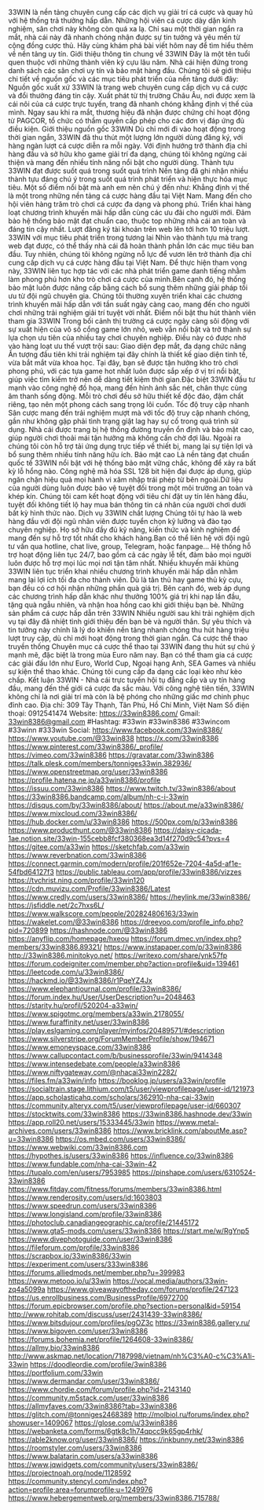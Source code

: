 33WIN là nền tảng chuyên cung cấp các dịch vụ giải trí cá cược và quay hũ với hệ thống trả thưởng hấp dẫn. Những hội viên cá cược dày dặn kinh nghiệm, sân chơi này không còn quá xa lạ. Chỉ sau một thời gian ngắn ra mắt, nhà cái này đã nhanh chóng nhận được sự tin tưởng và yêu mến từ cộng đồng cược thủ. Hãy cùng khám phá bài viết hôm nay để tìm hiểu thêm về nền tảng uy tín.
Giới thiệu thông tin chung về 33WIN
Đây là một tên tuổi quen thuộc với những thành viên kỳ cựu lâu năm. Nhà cái hiện đứng trong danh sách các sân chơi uy tín và bảo mật hàng đầu. Chúng tôi sẽ giới thiệu chi tiết về nguồn gốc và các mục tiêu phát triển của nền tảng dưới đây:
Nguồn gốc xuất xứ
33WIN là trang web chuyên cung cấp dịch vụ cá cược và đổi thưởng đáng tin cậy. Xuất phát từ thị trường Châu Âu, nơi được xem là cái nôi của cá cược trực tuyến, trang đã nhanh chóng khẳng định vị thế của mình. Ngay sau khi ra mắt, thương hiệu đã nhận được chứng chỉ hoạt động từ PAGCOR, tổ chức có thẩm quyền cấp phép cho các đơn vị đáp ứng đủ điều kiện.
Giới thiệu nguồn gốc 33WIN
Dù chỉ mới đi vào hoạt động trong thời gian ngắn, 33WIN đã thu thút một lượng lớn người dùng đăng ký, với hàng ngàn lượt cá cược diễn ra mỗi ngày. Với định hướng trở thành địa chỉ hàng đầu và sở hữu kho game giải trí đa dạng, chúng tôi không ngừng cải thiện và mang đến nhiều tính năng nổi bật cho người dùng.
Thành tựu 33WIN đạt được suốt quá trong suốt quá trình
Nền tảng đã ghi nhận nhiều thành tựu đáng chú ý trong suốt quá trình phát triển và hiện thực hóa mục tiêu. Một số điểm nổi bật mà anh em nên chú ý đến như:
Khẳng định vị thế là một trong những nền tảng cá cược hàng đầu tại Việt Nam.
Mang đến cho hội viên hàng trăm trò chơi cá cược đa dạng và phong phú.
Triển khai hàng loạt chương trình khuyến mãi hấp dẫn cùng các ưu đãi cho người mới.
Đảm bảo hệ thống bảo mật đạt chuẩn cao, thuộc top những nhà cái an toàn và đáng tin cậy nhất.
Lượt đăng ký tài khoản trên web lên tới hơn 10 triệu lượt.
33WIN với mục tiêu phát triển trong tương lai
Nhìn vào thành tựu mà trang web đạt được, có thể thấy nhà cái đã hoàn thành phần lớn các mục tiêu ban đầu. Tuy nhiên, chúng tôi không ngừng nỗ lực để vươn lên trở thành địa chỉ cung cấp dịch vụ cá cược hàng đầu tại Việt Nam. Để thực hiện tham vọng này, 33WIN liên tục hợp tác với các nhà phát triển game danh tiếng nhằm làm phong phú hơn kho trò chơi cá cược của mình.Bên cạnh đó, hệ thống bảo mật luôn được nâng cấp bằng cách bổ sung thêm những giải pháp tối ưu từ đội ngũ chuyên gia. Chúng tôi thường xuyên triển khai các chương trình khuyến mãi hấp dẫn với tần suất ngày càng cao, mang đến cho người chơi những trải nghiệm giải trí tuyệt vời nhất.
Điểm nổi bật thu hút thành viên tham gia 33WIN
Trong bối cảnh thị trường cá cược ngày càng sôi động với sự xuất hiện của vô số cổng game lớn nhỏ, web vẫn nổi bật và trở thành sự lựa chọn ưu tiên của nhiều tay chơi chuyên nghiệp. Điều này có được nhờ vào hàng loạt ưu thế vượt trội sau:
Giao diện đẹp mắt, đa dạng chức năng
Ấn tượng đầu tiên khi trải nghiệm tại đây chính là thiết kế giao diện tinh tế, vừa bắt mắt vừa khoa học. Tại đây, bạn sẽ được tận hưởng kho trò chơi phong phú, với các tựa game hot nhất luôn được sắp xếp ở vị trí nổi bật, giúp việc tìm kiếm trở nên dễ dàng tiết kiệm thời gian.Đặc biệt 33WIN đầu tư mạnh vào công nghệ đồ họa, mang đến hình ảnh sắc nét, chân thực cùng âm thanh sống động. Mỗi trò chơi đều sở hữu thiết kế độc đáo, đậm chất riêng, tạo nên một phong cách sang trọng lôi cuốn.
Tốc độ truy cập nhanh
Sân cược mang đến trải nghiệm mượt mà với tốc độ truy cập nhanh chóng, gần như không gặp phải tình trạng giật lag hay sự cố trong quá trình sử dụng. Nhà cái được trang bị hệ thống đường truyền ổn định và bảo mật cao, giúp người chơi thoải mái tận hưởng mà không cần chờ đợi lâu. Ngoài ra chúng tôi còn hỗ trợ tải ứng dụng trực tiếp về thiết bị, mang lại sự tiện lợi và bổ sung thêm nhiều tính năng hữu ích.
Bảo mật cao
Là nền tảng đạt chuẩn quốc tế 33WIN nổi bật với hệ thống bảo mật vững chắc, không để xảy ra bất kỳ lỗ hổng nào. Công nghệ mã hóa SSL 128 bit hiện đại được áp dụng, giúp ngăn chặn hiệu quả mọi hành vi xâm nhập trái phép từ bên ngoài.Dữ liệu của người dùng luôn được bảo vệ tuyệt đối trong một môi trường an toàn và khép kín. Chúng tôi cam kết hoạt động với tiêu chí đặt uy tín lên hàng đầu, tuyệt đối không tiết lộ hay mua bán thông tin cá nhân của người chơi dưới bất kỳ hình thức nào.
Dịch vụ 33WIN chất lượng
Chúng tôi tự hào là web hàng đầu với đội ngũ nhân viên được tuyển chọn kỹ lưỡng và đào tạo chuyên nghiệp. Họ sở hữu đầy đủ kỹ năng, kiến thức và kinh nghiệm để mang đến sự hỗ trợ tốt nhất cho khách hàng.Bạn có thể liên hệ với đội ngũ tư vấn qua hotline, chat live, group, Telegram, hoặc fanpage… Hệ thống hỗ trợ hoạt động liên tục 24/7, bao gồm cả các ngày lễ tết, đảm bảo mọi người luôn được hỗ trợ mọi lúc mọi nơi tận tâm nhất.
Nhiều khuyến mãi khủng
33WIN liên tục triển khai nhiều chương trình khuyến mãi hấp dẫn nhằm mang lại lợi ích tối đa cho thành viên. Dù là tân thủ hay game thủ kỳ cựu, bạn đều có cơ hội nhận những phần quà giá trị. Bên cạnh đó, web áp dụng các chương trình hấp dẫn khác như thưởng 100% giá trị khi nạp lần đầu, tặng quà ngẫu nhiên, và nhận hoa hồng cao khi giới thiệu bạn bè.
Những sản phẩm cá cược hấp dẫn trên 33WIN
Nhiều người sau khi trải nghiệm dịch vụ tại đây đã nhiệt tình giới thiệu đến bạn bè và người thân. Sự yêu thích và tin tưởng này chính là lý do khiến nền tảng nhanh chóng thu hút hàng triệu lượt truy cập, dù chỉ mới hoạt động trong thời gian ngắn.
Cá cược thể thao truyền thống
Chuyên mục cá cược thể thao tại 33WIN đang thu hút sự chú ý mạnh mẽ, đặc biệt là trong mùa Euro năm nay. Bạn có thể tham gia cá cược các giải đấu lớn như Euro, World Cup, Ngoại hạng Anh, SEA Games và nhiều sự kiện thể thao khác. Chúng tôi cung cấp đa dạng các loại kèo như kèo chấp.
Kết luận
33WIN - Nhà cái trực tuyến hội tụ đẳng cấp và uy tín hàng đầu, mang đến thế giới cá cược đa sắc màu. Với công nghệ tiên tiến, 33WIN không chỉ là nơi giải trí mà còn là bệ phóng cho những giấc mơ chinh phục đỉnh cao. Địa chỉ: 309 Tây Thạnh, Tân Phú, Hồ Chí Minh, Việt Nam
Số điện thoại: 0912541474
Website: https://33win8386.com/
Gmail: 33win8386@gmail.com
#Hashtag: #33win #33win8386 #33wincom #33winn #333win 
Social:
https://www.facebook.com/33win8386/
https://www.youtube.com/@33win838
https://x.com/33win8386
https://www.pinterest.com/33win8386/_profile/
https://vimeo.com/33win8386
https://gravatar.com/33win8386
https://talk.plesk.com/members/tonniges33win.382936/
https://www.openstreetmap.org/user/33win8386
https://profile.hatena.ne.jp/a33win8386/profile
https://issuu.com/33win8386
https://www.twitch.tv/33win8386/about
https://33win8386.bandcamp.com/album/nh-c-i-33win
https://disqus.com/by/33win8386/about/
https://about.me/a33win8386/
https://www.mixcloud.com/33win8386/
https://hub.docker.com/u/33win8386
https://500px.com/p/33win8386
https://www.producthunt.com/@33win8386
https://daisy-cicada-1ae.notion.site/33win-155cebb8fcf380368ea3d14f270d9c54?pvs=4
https://gitee.com/a33win
https://sketchfab.com/a33win
https://www.reverbnation.com/33win8386
https://connect.garmin.com/modern/profile/201f652e-7204-4a5d-af1e-54fbd64127f3
https://public.tableau.com/app/profile/33win8386/vizzes
https://tvchrist.ning.com/profile/33win120
https://cdn.muvizu.com/Profile/33win8386/Latest
https://www.credly.com/users/33win8386/
https://heylink.me/33win8386/
https://jsfiddle.net/2c7hxs6L/
https://www.walkscore.com/people/202824806163/33win
https://wakelet.com/@33win8386
https://dreevoo.com/profile_info.php?pid=720899
https://hashnode.com/@33win8386
https://anyflip.com/homepage/hxeou
https://forum.dmec.vn/index.php?members/33win8386.89321/
https://www.instapaper.com/p/33win8386
http://33win8386.minitokyo.net/
https://writexo.com/share/ynk57fp
https://forum.codeigniter.com/member.php?action=profile&uid=139461
https://leetcode.com/u/33win8386/
https://hackmd.io/@33win8386/r1PqeYZ4Jx
https://www.elephantjournal.com/profile/33win8386/
https://forum.index.hu/User/UserDescription?u=2048463
https://starity.hu/profil/520204-a33win/
https://www.spigotmc.org/members/a33win.2178055/
https://www.furaffinity.net/user/33win8386
https://play.eslgaming.com/player/myinfos/20489571/#description
https://www.silverstripe.org/ForumMemberProfile/show/194671
https://www.emoneyspace.com/33win8386
https://www.callupcontact.com/b/businessprofile/33win/9414348
https://www.intensedebate.com/people/a33win8386
https://www.niftygateway.com/@nhacai33win2282/
https://files.fm/a33win/info
https://booklog.jp/users/a33win/profile
https://socialtrain.stage.lithium.com/t5/user/viewprofilepage/user-id/121973
https://app.scholasticahq.com/scholars/362910-nha-cai-33win
https://community.alteryx.com/t5/user/viewprofilepage/user-id/660307
https://stocktwits.com/33win8386
https://33win8386.hashnode.dev/33win
https://app.roll20.net/users/15333445/33win
https://www.metal-archives.com/users/33win8386
https://www.bricklink.com/aboutMe.asp?u=33win8386
https://os.mbed.com/users/33win8386/
https://www.webwiki.com/33win8386.com
https://hypothes.is/users/33win8386
https://influence.co/33win8386
https://www.fundable.com/nha-cai-33win-42
https://tupalo.com/en/users/7953985
https://pinshape.com/users/6310524-33win8386
https://www.fitday.com/fitness/forums/members/33win8386.html
https://www.renderosity.com/users/id:1603803
https://www.speedrun.com/users/33win8386
https://www.longisland.com/profile/33win8386
https://photoclub.canadiangeographic.ca/profile/21445172
https://www.gta5-mods.com/users/33win8386
https://start.me/w/RgYnp5
https://www.divephotoguide.com/user/33win8386
https://fileforum.com/profile/33win8386
https://scrapbox.io/33win8386/33win
https://experiment.com/users/333win8386
https://forums.alliedmods.net/member.php?u=399983
https://www.metooo.io/u/33win
https://vocal.media/authors/33win-zq4a5099a
https://www.giveawayoftheday.com/forums/profile/247123
https://us.enrollbusiness.com/BusinessProfile/6972700
https://forum.epicbrowser.com/profile.php?section=personal&id=59154
http://www.rohitab.com/discuss/user/2431439-33win8386/
https://www.bitsdujour.com/profiles/pgOZ3c
https://33win8386.gallery.ru/
https://www.bigoven.com/user/33win8386
https://forums.bohemia.net/profile/1264608-33win8386/
https://allmy.bio/33win8386
http://www.askmap.net/location/7187998/vietnam/nh%C3%A0-c%C3%A1i-33win
https://doodleordie.com/profile/3win8386
https://portfolium.com/33win
https://www.dermandar.com/user/33win8386/
https://www.chordie.com/forum/profile.php?id=2143140
https://community.m5stack.com/user/33win8386
https://allmyfaves.com/33win8386?tab=33win8386
https://glitch.com/@tonniges2468389
http://molbiol.ru/forums/index.php?showuser=1409067
https://glose.com/u/33win8386
https://webanketa.com/forms/6gtk8c1h74qpcc9k65gp4rhk/
https://able2know.org/user/33win8386/
https://inkbunny.net/33win8386
https://roomstyler.com/users/33win8386
https://www.balatarin.com/users/a33win8386
https://www.jqwidgets.com/community/users/33win8386/
https://projectnoah.org/node/1128592
https://community.stencyl.com/index.php?action=profile;area=forumprofile;u=1249976
https://www.hebergementweb.org/members/33win8386.715788/